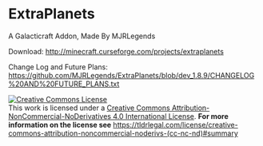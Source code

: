# ExtraPlanets
A Galacticraft Addon, Made By MJRLegends 

Download: http://minecraft.curseforge.com/projects/extraplanets

Change Log and Future Plans: https://github.com/MJRLegends/ExtraPlanets/blob/dev_1.8.9/CHANGELOG%20AND%20FUTURE_PLANS.txt

<a rel="license" href="http://creativecommons.org/licenses/by-nc-nd/4.0/"><img alt="Creative Commons License" style="border-width:0" src="https://i.creativecommons.org/l/by-nc-nd/4.0/88x31.png" /></a><br />This work is licensed under a <a rel="license" href="http://creativecommons.org/licenses/by-nc-nd/4.0/">Creative Commons Attribution-NonCommercial-NoDerivatives 4.0 International License</a>. **For more information on the license see** https://tldrlegal.com/license/creative-commons-attribution-noncommercial-noderivs-(cc-nc-nd)#summary
